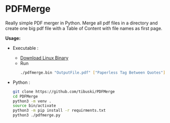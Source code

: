 # PDFMerge

Really simple PDF merger in Python.
Merge all pdf files in a directory and create one big pdf file with a Table of Content with file names as first page.

**Usage:**
* Executable :
  * [Download Linux Binary](https://github.com/tibuski/PDFMerge/blob/master/pdfmerge.bin)
  * Run 
    ```sh
    ./pdfmerge.bin "OutputFile.pdf" ["Paperless Tag Between Quotes"]
    ```


* Python :
  ```sh
  git clone https://github.com/tibuski/PDFMerge
  cd PDFMerge
  python3 -m venv .
  source bin/activate
  python3 -m pip install -r requirments.txt
  python3 ./pdfmerge.py
  ```

